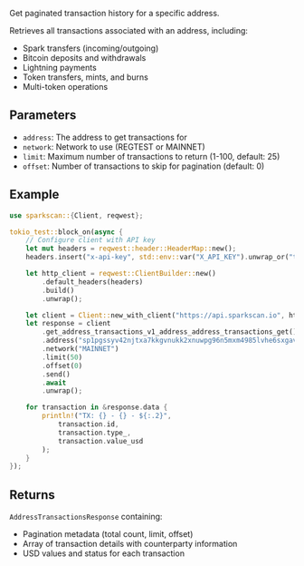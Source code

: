Get paginated transaction history for a specific address.

Retrieves all transactions associated with an address, including:
- Spark transfers (incoming/outgoing)
- Bitcoin deposits and withdrawals  
- Lightning payments
- Token transfers, mints, and burns
- Multi-token operations

## Parameters

- `address`: The address to get transactions for
- `network`: Network to use (REGTEST or MAINNET)
- `limit`: Maximum number of transactions to return (1-100, default: 25)
- `offset`: Number of transactions to skip for pagination (default: 0)

## Example

```rust
use sparkscan::{Client, reqwest};

tokio_test::block_on(async {
    // Configure client with API key
    let mut headers = reqwest::header::HeaderMap::new();
    headers.insert("x-api-key", std::env::var("X_API_KEY").unwrap_or("test".to_string()).parse().unwrap());

    let http_client = reqwest::ClientBuilder::new()
        .default_headers(headers)
        .build()
        .unwrap();

    let client = Client::new_with_client("https://api.sparkscan.io", http_client);
    let response = client
        .get_address_transactions_v1_address_address_transactions_get()
        .address("sp1pgssyv42njtxa7kkgvnukk2xnuwpg96n5mxm4985lvhe6sxgavl902js39la8k")
        .network("MAINNET")
        .limit(50)
        .offset(0)
        .send()
        .await
        .unwrap();

    for transaction in &response.data {
        println!("TX: {} - {} - ${:.2}", 
            transaction.id, 
            transaction.type_, 
            transaction.value_usd
        );
    }
});
```

## Returns

`AddressTransactionsResponse` containing:
- Pagination metadata (total count, limit, offset)
- Array of transaction details with counterparty information
- USD values and status for each transaction
